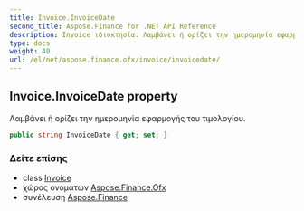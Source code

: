 ```yaml
---
title: Invoice.InvoiceDate
second_title: Aspose.Finance for .NET API Reference
description: Invoice ιδιοκτησία. Λαμβάνει ή ορίζει την ημερομηνία εφαρμογής του τιμολογίου.
type: docs
weight: 40
url: /el/net/aspose.finance.ofx/invoice/invoicedate/
---
```

## Invoice.InvoiceDate property

Λαμβάνει ή ορίζει την ημερομηνία εφαρμογής του τιμολογίου.

```csharp
public string InvoiceDate { get; set; }
```

### Δείτε επίσης

* class [Invoice](../)
* χώρος ονομάτων [Aspose.Finance.Ofx](../../invoice/)
* συνέλευση [Aspose.Finance](../../../)


